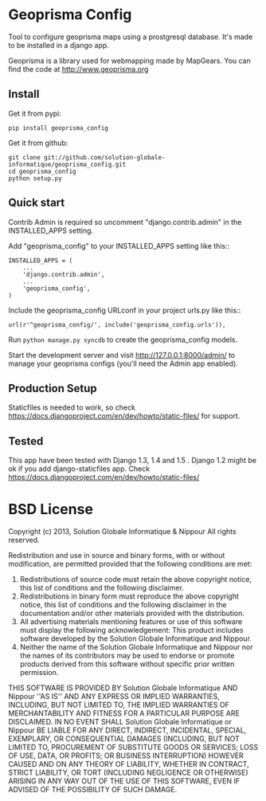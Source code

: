 Geoprisma Config
================

Tool to configure geoprisma maps using a prostgresql database. It's made to be installed in a django app.

Geoprisma is a library used for webmapping made by MapGears. You can find the code at http://www.geoprisma.org

Install
-------

Get it from pypi:

    pip install geoprisma_config

Get it from github:

    git clone git://github.com/solution-globale-informatique/geoprisma_config.git
    cd geoprisma_config
    python setup.py

Quick start
-----------

Contrib Admin is required so uncomment "django.contrib.admin" in the INSTALLED_APPS setting.

Add "geoprisma_config" to your INSTALLED_APPS setting like this::

    INSTALLED_APPS = (
        ...
        'django.contrib.admin',
        ...
        'geoprisma_config',
    )

Include the geoprisma_config URLconf in your project urls.py like this::

    url(r'^geoprisma_config/', include('geoprisma_config.urls')),

Run `python manage.py syncdb` to create the geoprisma_config models.

Start the development server and visit http://127.0.0.1:8000/admin/
  to manage your geoprisma configs (you'll need the Admin app enabled).

Production Setup
----------------

Staticfiles is needed to work, so check https://docs.djangoproject.com/en/dev/howto/static-files/ for support.

Tested
------

This app have been tested with Django 1.3, 1.4 and 1.5 .
Django 1.2 might be ok if you add django-staticfiles app. Check https://docs.djangoproject.com/en/dev/howto/static-files/

BSD License
=======

Copyright (c) 2013, Solution Globale Informatique & Nippour
All rights reserved.

Redistribution and use in source and binary forms, with or without
modification, are permitted provided that the following conditions are met:
1. Redistributions of source code must retain the above copyright
   notice, this list of conditions and the following disclaimer.
2. Redistributions in binary form must reproduce the above copyright
   notice, this list of conditions and the following disclaimer in the
   documentation and/or other materials provided with the distribution.
3. All advertising materials mentioning features or use of this software
   must display the following acknowledgement:
   This product includes software developed by the Solution Globale Informatique and Nippour.
4. Neither the name of the Solution Globale Informatique and Nippour nor the
   names of its contributors may be used to endorse or promote products
   derived from this software without specific prior written permission.

THIS SOFTWARE IS PROVIDED BY Solution Globale Informatique AND Nippour ''AS IS'' AND ANY
EXPRESS OR IMPLIED WARRANTIES, INCLUDING, BUT NOT LIMITED TO, THE IMPLIED
WARRANTIES OF MERCHANTABILITY AND FITNESS FOR A PARTICULAR PURPOSE ARE
DISCLAIMED. IN NO EVENT SHALL Solution Globale Informatique or Nippour BE LIABLE FOR ANY
DIRECT, INDIRECT, INCIDENTAL, SPECIAL, EXEMPLARY, OR CONSEQUENTIAL DAMAGES
(INCLUDING, BUT NOT LIMITED TO, PROCUREMENT OF SUBSTITUTE GOODS OR SERVICES;
LOSS OF USE, DATA, OR PROFITS; OR BUSINESS INTERRUPTION) HOWEVER CAUSED AND
ON ANY THEORY OF LIABILITY, WHETHER IN CONTRACT, STRICT LIABILITY, OR TORT
(INCLUDING NEGLIGENCE OR OTHERWISE) ARISING IN ANY WAY OUT OF THE USE OF THIS
SOFTWARE, EVEN IF ADVISED OF THE POSSIBILITY OF SUCH DAMAGE.
